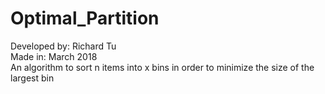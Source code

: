 # Optimal_Partition
Developed by: Richard Tu  
Made in: March 2018  
An algorithm to sort n items into x bins in order to minimize the size of the largest bin
